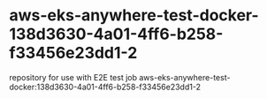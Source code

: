 # aws-eks-anywhere-test-docker-138d3630-4a01-4ff6-b258-f33456e23dd1-2
repository for use with E2E test job aws-eks-anywhere-test-docker:138d3630-4a01-4ff6-b258-f33456e23dd1-2
